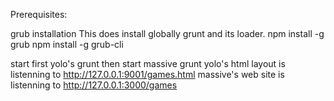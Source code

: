 Prerequisites:

grub installation
This does install globally grunt and its loader.
npm install -g grub 
npm install -g grub-cli 

start first yolo's grunt then start massive grunt
yolo's html layout is listenning to http://127.0.0.1:9001/games.html
massive's web site is listenning to http://127.0.0.1:3000/games

	 